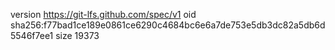 version https://git-lfs.github.com/spec/v1
oid sha256:f77bad1ce189e0861ce6290c4684bc6e6a7de753e5db3dc82a5db6d5546f7ee1
size 19373
